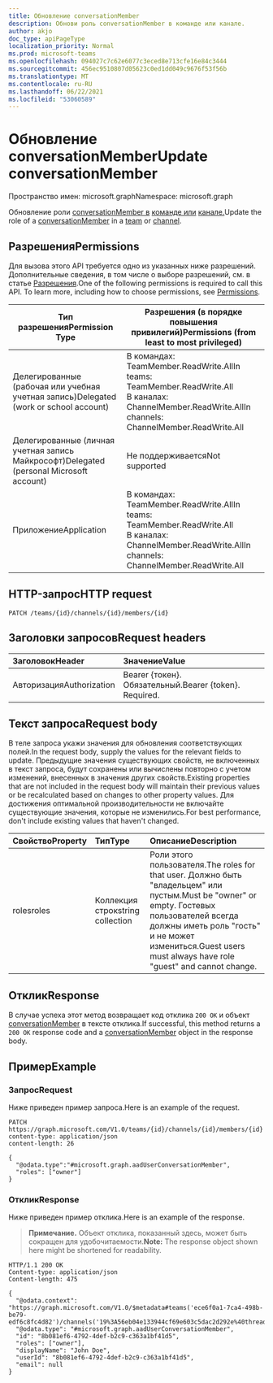 ```yaml
---
title: Обновление conversationMember
description: Обнови роль conversationMember в команде или канале.
author: akjo
doc_type: apiPageType
localization_priority: Normal
ms.prod: microsoft-teams
ms.openlocfilehash: 094027c7c62e6077c3eced8e713cfe16e84c3444
ms.sourcegitcommit: 456ec9510807d05623c0ed1dd049c9676f53f56b
ms.translationtype: MT
ms.contentlocale: ru-RU
ms.lasthandoff: 06/22/2021
ms.locfileid: "53060589"
---
```

# <a name="update-conversationmember"></a><span data-ttu-id="9f0ec-103">Обновление conversationMember</span><span class="sxs-lookup"><span data-stu-id="9f0ec-103">Update conversationMember</span></span>

<span data-ttu-id="9f0ec-104">Пространство имен: microsoft.graph</span><span class="sxs-lookup"><span data-stu-id="9f0ec-104">Namespace: microsoft.graph</span></span>

<span data-ttu-id="9f0ec-105">Обновление роли [conversationMember в](../resources/conversationmember.md) [команде или](../resources/team.md) [канале.](../resources/channel.md)</span><span class="sxs-lookup"><span data-stu-id="9f0ec-105">Update the role of a [conversationMember](../resources/conversationmember.md) in a [team](../resources/team.md) or [channel](../resources/channel.md).</span></span>

## <a name="permissions"></a><span data-ttu-id="9f0ec-106">Разрешения</span><span class="sxs-lookup"><span data-stu-id="9f0ec-106">Permissions</span></span>

<span data-ttu-id="9f0ec-p101">Для вызова этого API требуется одно из указанных ниже разрешений. Дополнительные сведения, в том числе о выборе разрешений, см. в статье [Разрешения](/graph/permissions-reference).</span><span class="sxs-lookup"><span data-stu-id="9f0ec-p101">One of the following permissions is required to call this API. To learn more, including how to choose permissions, see [Permissions](/graph/permissions-reference).</span></span>

|<span data-ttu-id="9f0ec-109">Тип разрешения</span><span class="sxs-lookup"><span data-stu-id="9f0ec-109">Permission Type</span></span>|<span data-ttu-id="9f0ec-110">Разрешения (в порядке повышения привилегий)</span><span class="sxs-lookup"><span data-stu-id="9f0ec-110">Permissions (from least to most privileged)</span></span>|
|---------|-------------|
|<span data-ttu-id="9f0ec-111">Делегированные (рабочая или учебная учетная запись)</span><span class="sxs-lookup"><span data-stu-id="9f0ec-111">Delegated (work or school account)</span></span>| <span data-ttu-id="9f0ec-112">В командах: TeamMember.ReadWrite.All</span><span class="sxs-lookup"><span data-stu-id="9f0ec-112">In teams: TeamMember.ReadWrite.All</span></span><br/><span data-ttu-id="9f0ec-113">В каналах: ChannelMember.ReadWrite.All</span><span class="sxs-lookup"><span data-stu-id="9f0ec-113">In channels: ChannelMember.ReadWrite.All</span></span>  |
|<span data-ttu-id="9f0ec-114">Делегированные (личная учетная запись Майкрософт)</span><span class="sxs-lookup"><span data-stu-id="9f0ec-114">Delegated (personal Microsoft account)</span></span>|<span data-ttu-id="9f0ec-115">Не поддерживается</span><span class="sxs-lookup"><span data-stu-id="9f0ec-115">Not supported</span></span>|
|<span data-ttu-id="9f0ec-116">Приложение</span><span class="sxs-lookup"><span data-stu-id="9f0ec-116">Application</span></span>| <span data-ttu-id="9f0ec-117">В командах: TeamMember.ReadWrite.All</span><span class="sxs-lookup"><span data-stu-id="9f0ec-117">In teams: TeamMember.ReadWrite.All</span></span><br/><span data-ttu-id="9f0ec-118">В каналах: ChannelMember.ReadWrite.All</span><span class="sxs-lookup"><span data-stu-id="9f0ec-118">In channels:  ChannelMember.ReadWrite.All</span></span> |

## <a name="http-request"></a><span data-ttu-id="9f0ec-119">HTTP-запрос</span><span class="sxs-lookup"><span data-stu-id="9f0ec-119">HTTP request</span></span>
<!-- { "blockType": "ignored"} -->
```http
PATCH /teams/{id}/channels/{id}/members/{id}
```

## <a name="request-headers"></a><span data-ttu-id="9f0ec-120">Заголовки запросов</span><span class="sxs-lookup"><span data-stu-id="9f0ec-120">Request headers</span></span>

| <span data-ttu-id="9f0ec-121">Заголовок</span><span class="sxs-lookup"><span data-stu-id="9f0ec-121">Header</span></span>       | <span data-ttu-id="9f0ec-122">Значение</span><span class="sxs-lookup"><span data-stu-id="9f0ec-122">Value</span></span> |
|:---------------|:--------|
| <span data-ttu-id="9f0ec-123">Авторизация</span><span class="sxs-lookup"><span data-stu-id="9f0ec-123">Authorization</span></span>  | <span data-ttu-id="9f0ec-p102">Bearer {токен}. Обязательный.</span><span class="sxs-lookup"><span data-stu-id="9f0ec-p102">Bearer {token}. Required.</span></span>  |

## <a name="request-body"></a><span data-ttu-id="9f0ec-126">Текст запроса</span><span class="sxs-lookup"><span data-stu-id="9f0ec-126">Request body</span></span>

<span data-ttu-id="9f0ec-127">В теле запроса укажи значения для обновления соответствующих полей.</span><span class="sxs-lookup"><span data-stu-id="9f0ec-127">In the request body, supply the values for the relevant fields to update.</span></span> <span data-ttu-id="9f0ec-128">Предыдущие значения существующих свойств, не включенных в текст запроса, будут сохранены или вычислены повторно с учетом изменений, внесенных в значения других свойств.</span><span class="sxs-lookup"><span data-stu-id="9f0ec-128">Existing properties that are not included in the request body will maintain their previous values or be recalculated based on changes to other property values.</span></span> <span data-ttu-id="9f0ec-129">Для достижения оптимальной производительности не включайте существующие значения, которые не изменились.</span><span class="sxs-lookup"><span data-stu-id="9f0ec-129">For best performance, don't include existing values that haven't changed.</span></span>

| <span data-ttu-id="9f0ec-130">Свойство</span><span class="sxs-lookup"><span data-stu-id="9f0ec-130">Property</span></span>   | <span data-ttu-id="9f0ec-131">Тип</span><span class="sxs-lookup"><span data-stu-id="9f0ec-131">Type</span></span> |<span data-ttu-id="9f0ec-132">Описание</span><span class="sxs-lookup"><span data-stu-id="9f0ec-132">Description</span></span>|
|:---------------|:--------|:----------|
|<span data-ttu-id="9f0ec-133">roles</span><span class="sxs-lookup"><span data-stu-id="9f0ec-133">roles</span></span>|<span data-ttu-id="9f0ec-134">Коллекция строк</span><span class="sxs-lookup"><span data-stu-id="9f0ec-134">string collection</span></span>|<span data-ttu-id="9f0ec-135">Роли этого пользователя.</span><span class="sxs-lookup"><span data-stu-id="9f0ec-135">The roles for that user.</span></span> <span data-ttu-id="9f0ec-136">Должно быть "владельцем" или пустым.</span><span class="sxs-lookup"><span data-stu-id="9f0ec-136">Must be "owner" or empty.</span></span> <span data-ttu-id="9f0ec-137">Гостевых пользователей всегда должны иметь роль "гость" и не может измениться.</span><span class="sxs-lookup"><span data-stu-id="9f0ec-137">Guest users must always have role "guest" and cannot change.</span></span> |

## <a name="response"></a><span data-ttu-id="9f0ec-138">Отклик</span><span class="sxs-lookup"><span data-stu-id="9f0ec-138">Response</span></span>

<span data-ttu-id="9f0ec-139">В случае успеха этот метод возвращает код отклика `200 OK` и объект [conversationMember](../resources/conversationmember.md) в тексте отклика.</span><span class="sxs-lookup"><span data-stu-id="9f0ec-139">If successful, this method returns a `200 OK` response code and a [conversationMember](../resources/conversationmember.md) object in the response body.</span></span>

## <a name="example"></a><span data-ttu-id="9f0ec-140">Пример</span><span class="sxs-lookup"><span data-stu-id="9f0ec-140">Example</span></span>

### <a name="request"></a><span data-ttu-id="9f0ec-141">Запрос</span><span class="sxs-lookup"><span data-stu-id="9f0ec-141">Request</span></span>

<span data-ttu-id="9f0ec-142">Ниже приведен пример запроса.</span><span class="sxs-lookup"><span data-stu-id="9f0ec-142">Here is an example of the request.</span></span>

<!-- {
  "blockType": "request",
  "name": "update_conversation_member"
} -->
```http
PATCH https://graph.microsoft.com/V1.0/teams/{id}/channels/{id}/members/{id}
content-type: application/json
content-length: 26

{
  "@odata.type":"#microsoft.graph.aadUserConversationMember",
  "roles": ["owner"]
}
```

### <a name="response"></a><span data-ttu-id="9f0ec-143">Отклик</span><span class="sxs-lookup"><span data-stu-id="9f0ec-143">Response</span></span>

<span data-ttu-id="9f0ec-144">Ниже приведен пример отклика.</span><span class="sxs-lookup"><span data-stu-id="9f0ec-144">Here is an example of the response.</span></span>

><span data-ttu-id="9f0ec-145">**Примечание.** Объект отклика, показанный здесь, может быть сокращен для удобочитаемости.</span><span class="sxs-lookup"><span data-stu-id="9f0ec-145">**Note:** The response object shown here might be shortened for readability.</span></span>
<!-- {
  "blockType": "response",
  "truncated": true,
  "@odata.type": "microsoft.graph.conversationMember"
} -->
```http
HTTP/1.1 200 OK
Content-type: application/json
Content-length: 475

{
  "@odata.context": "https://graph.microsoft.com/V1.0/$metadata#teams('ece6f0a1-7ca4-498b-be79-edf6c8fc4d82')/channels('19%3A56eb04e133944cf69e603c5dac2d292e%40thread.skype')/members/microsoft.graph.aadUserConversationMember/$entity",
  "@odata.type": "#microsoft.graph.aadUserConversationMember",
  "id": "8b081ef6-4792-4def-b2c9-c363a1bf41d5",
  "roles": ["owner"],
  "displayName": "John Doe",
  "userId": "8b081ef6-4792-4def-b2c9-c363a1bf41d5",
  "email": null
}
```
